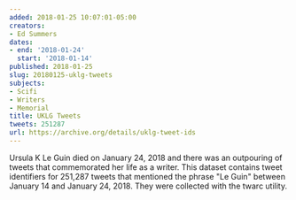 ```yaml
---
added: 2018-01-25 10:07:01-05:00
creators:
- Ed Summers
dates:
- end: '2018-01-24'
  start: '2018-01-14'
published: 2018-01-25
slug: 20180125-uklg-tweets
subjects:
- Scifi
- Writers
- Memorial
title: UKLG Tweets
tweets: 251287
url: https://archive.org/details/uklg-tweet-ids
---
```


Ursula K Le Guin died on January 24, 2018 and there was an outpouring of tweets that commemorated her life as a writer. This dataset contains tweet identifiers for 251,287 tweets that mentioned the phrase "Le Guin" between January 14 and January 24, 2018. They were collected with the twarc utility.
